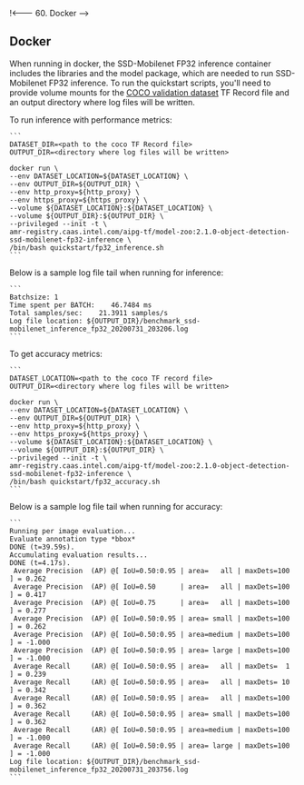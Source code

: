 !<--- 60. Docker -->
## Docker

When running in docker, the SSD-Mobilenet FP32 inference container includes the
libraries and the model package, which are needed to run SSD-Mobilenet FP32
inference. To run the quickstart scripts, you'll need to provide volume mounts for the
[COCO validation dataset](/datasets/coco/README.md) TF Record file and an output directory
where log files will be written.

To run inference with performance metrics:

    ```
    DATASET_DIR=<path to the coco TF Record file>
    OUTPUT_DIR=<directory where log files will be written>

    docker run \
    --env DATASET_LOCATION=${DATASET_LOCATION} \
    --env OUTPUT_DIR=${OUTPUT_DIR} \
    --env http_proxy=${http_proxy} \
    --env https_proxy=${https_proxy} \
    --volume ${DATASET_LOCATION}:${DATASET_LOCATION} \
    --volume ${OUTPUT_DIR}:${OUTPUT_DIR} \
    --privileged --init -t \
    amr-registry.caas.intel.com/aipg-tf/model-zoo:2.1.0-object-detection-ssd-mobilenet-fp32-inference \
    /bin/bash quickstart/fp32_inference.sh
    ```

Below is a sample log file tail when running for inference:

    ```
    Batchsize: 1
    Time spent per BATCH:    46.7484 ms
    Total samples/sec:    21.3911 samples/s
    Log file location: ${OUTPUT_DIR}/benchmark_ssd-mobilenet_inference_fp32_20200731_203206.log
    ```

To get accuracy metrics:
    
    ```
    DATASET_LOCATION=<path to the coco TF record file>
    OUTPUT_DIR=<directory where log files will be written>

    docker run \
    --env DATASET_LOCATION=${DATASET_LOCATION} \
    --env OUTPUT_DIR=${OUTPUT_DIR} \
    --env http_proxy=${http_proxy} \
    --env https_proxy=${https_proxy} \
    --volume ${DATASET_LOCATION}:${DATASET_LOCATION} \
    --volume ${OUTPUT_DIR}:${OUTPUT_DIR} \
    --privileged --init -t \
    amr-registry.caas.intel.com/aipg-tf/model-zoo:2.1.0-object-detection-ssd-mobilenet-fp32-inference \
    /bin/bash quickstart/fp32_accuracy.sh
    ```

Below is a sample log file tail when running for accuracy:

    ```
    Running per image evaluation...
    Evaluate annotation type *bbox*
    DONE (t=39.59s).
    Accumulating evaluation results...
    DONE (t=4.17s).
     Average Precision  (AP) @[ IoU=0.50:0.95 | area=   all | maxDets=100 ] = 0.262
     Average Precision  (AP) @[ IoU=0.50      | area=   all | maxDets=100 ] = 0.417
     Average Precision  (AP) @[ IoU=0.75      | area=   all | maxDets=100 ] = 0.277
     Average Precision  (AP) @[ IoU=0.50:0.95 | area= small | maxDets=100 ] = 0.262
     Average Precision  (AP) @[ IoU=0.50:0.95 | area=medium | maxDets=100 ] = -1.000
     Average Precision  (AP) @[ IoU=0.50:0.95 | area= large | maxDets=100 ] = -1.000
     Average Recall     (AR) @[ IoU=0.50:0.95 | area=   all | maxDets=  1 ] = 0.239
     Average Recall     (AR) @[ IoU=0.50:0.95 | area=   all | maxDets= 10 ] = 0.342
     Average Recall     (AR) @[ IoU=0.50:0.95 | area=   all | maxDets=100 ] = 0.362
     Average Recall     (AR) @[ IoU=0.50:0.95 | area= small | maxDets=100 ] = 0.362
     Average Recall     (AR) @[ IoU=0.50:0.95 | area=medium | maxDets=100 ] = -1.000
     Average Recall     (AR) @[ IoU=0.50:0.95 | area= large | maxDets=100 ] = -1.000
    Log file location: ${OUTPUT_DIR}/benchmark_ssd-mobilenet_inference_fp32_20200731_203756.log
    ```

